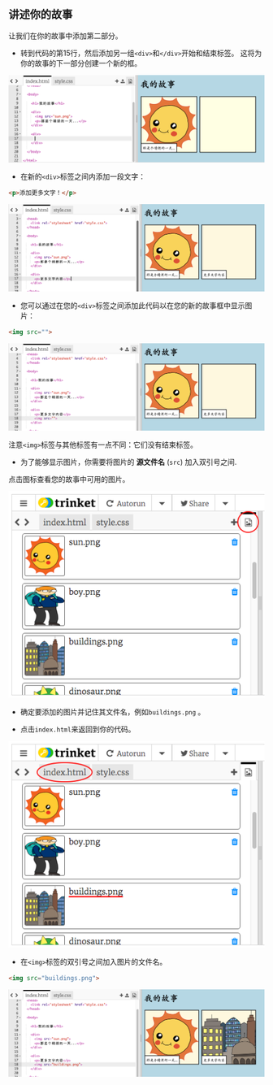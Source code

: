 ## 讲述你的故事

让我们在你的故事中添加第二部分。

+ 转到代码的第15行，然后添加另一组`<div>`和`</div>`开始和结束标签。 这将为你的故事的下一部分创建一个新的框。

![screenshot](images/story-div.png)

+ 在新的`<div>`标签之间内添加一段文字：

```html
<p>添加更多文字！</p>
```

![screenshot](images/story-paragraph.png)

+ 您可以通过在您的`<div>`标签之间添加此代码以在您的新的故事框中显示图片：

```html
<img src="">
```

![screenshot](images/story-img-tag.png)

注意`<img>`标签与其他标签有一点不同：它们没有结束标签。

+ 为了能够显示图片，你需要将图片的 **源文件名** (`src`) 加入双引号之间.

点击图标查看您的故事中可用的图片。

![screenshot](images/story-see-images.png)

+ 确定要添加的图片并记住其文件名，例如`buildings.png` 。

+ 点击`index.html`来返回到你的代码。

![screenshot](images/story-image-name.png)

+ 在`<img>`标签的双引号之间加入图片的文件名。

```html
<img src="buildings.png">
```

![screenshot](images/story-image-name-add.png)